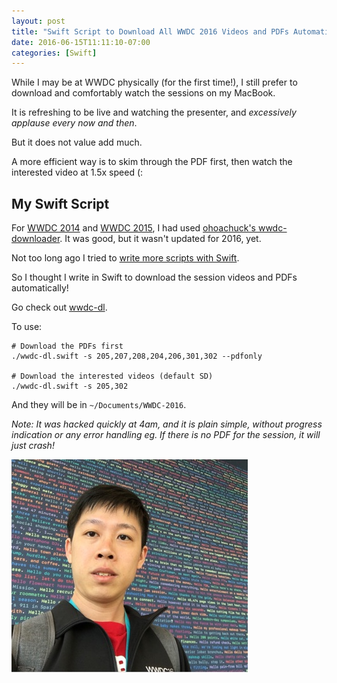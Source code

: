 ```yaml
---
layout: post
title: "Swift Script to Download All WWDC 2016 Videos and PDFs Automatically"
date: 2016-06-15T11:11:10-07:00
categories: [Swift]
---
```


While I may be at WWDC physically (for the first time!), I still prefer to download and comfortably watch the sessions on my MacBook.

It is refreshing to be live and watching the presenter, and _excessively applause every now and then_. 

But it does not value add much.

A more efficient way is to skim through the PDF first, then watch the interested video at 1.5x speed (:


## My Swift Script

For [WWDC 2014](/2015/06/14/how-to-download-all-wwdc-2015-pdf-slides-only/) and [WWDC 2015](/2015/06/14/how-to-download-all-wwdc-2015-pdf-slides-only/), I had used [ohoachuck's wwdc-downloader](https://github.com/ohoachuck/wwdc-downloader). It was good, but it wasn't updated for 2016, yet.

Not too long ago I tried to [write more scripts with Swift](/2016/05/20/introduction-to-scripting-in-swift/).

So I thought I write in Swift to download the session videos and PDFs automatically! 

Go check out [wwdc-dl](https://github.com/samwize/wwdc-dl).

To use:

    # Download the PDFs first
    ./wwdc-dl.swift -s 205,207,208,204,206,301,302 --pdfonly
    
    # Download the interested videos (default SD)
    ./wwdc-dl.swift -s 205,302
    
And they will be in `~/Documents/WWDC-2016`.

_Note: It was hacked quickly at 4am, and it is plain simple, without progress indication or any error handling eg. If there is no PDF for the session, it will just crash!_

![Hello WWDC 2016!](/images/junda-wwdc-2016.jpg)
